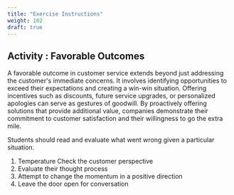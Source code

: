 ```yaml
---
title: "Exercise Instructions"
weight: 102
draft: true
---
```


## Activity : Favorable Outcomes 

A favorable outcome in customer service extends beyond just addressing the customer's immediate concerns. It involves identifying opportunities to exceed their expectations and creating a win-win situation. Offering incentives such as discounts, future service upgrades, or personalized apologies can serve as gestures of goodwill. By proactively offering solutions that provide additional value, companies demonstrate their commitment to customer satisfaction and their willingness to go the extra mile.

Students should read and evaluate what went wrong given a particular situation. 

1. Temperature Check the customer perspective 
2. Evaluate their thought process
3. Attempt to change the momentum in a positive direction
4. Leave the door open for conversation
